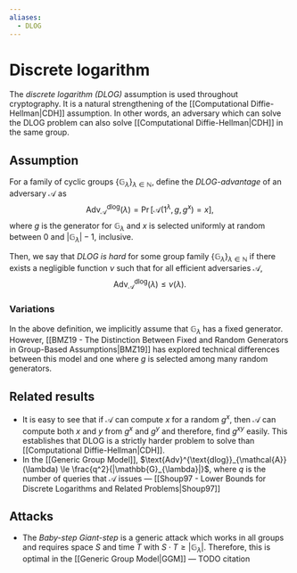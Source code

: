 ```yaml
---
aliases:
  - DLOG
---
```

# Discrete logarithm
The *discrete logarithm (DLOG)* assumption is used throughout cryptography. It is a natural strengthening of the [[Computational Diffie-Hellman|CDH]] assumption. In other words, an adversary which can solve the DLOG problem can also solve [[Computational Diffie-Hellman|CDH]] in the same group.

## Assumption
For a family of cyclic groups $\{\mathbb{G}_{\lambda}\}_{\lambda \in \mathbb{N}}$, define the *DLOG-advantage* of an adversary $\mathcal{A}$ as $$\text{Adv}^{\text{dlog}}_{\mathcal{A}}(\lambda) = \Pr[\mathcal{A}(1^{\lambda},g,g^x)=x],$$ where $g$ is the generator for $\mathbb{G}_{\lambda}$ and $x$ is selected uniformly at random between $0$ and $|\mathbb{G}_{\lambda}| - 1$, inclusive.

Then, we say that *DLOG is hard* for some group family $\{\mathbb{G}_{\lambda}\}_{\lambda \in \mathbb{N}}$ if there exists a negligible function $\nu$ such that for all efficient adversaries $\mathcal{A}$, $$\text{Adv}^{\text{dlog}}_{\mathcal{A}}(\lambda) \le \nu(\lambda).$$
### Variations
In the above definition, we implicitly assume that $\mathbb{G}_{\lambda}$ has a fixed generator. However, [[BMZ19 - The Distinction Between Fixed and Random Generators in Group-Based Assumptions|BMZ19]] has explored technical differences between this model and one where $g$ is selected among many random generators.


## Related results
- It is easy to see that if $\mathcal{A}$ can compute $x$ for a random $g^x$, then $\mathcal{A}$ can compute both $x$ and $y$ from $g^{x}$ and $g^{y}$ and therefore, find $g^{xy}$ easily. This establishes that DLOG is a strictly harder problem to solve than [[Computational Diffie-Hellman|CDH]].
- In the [[Generic Group Model]], $\text{Adv}^{\text{dlog}}_{\mathcal{A}}(\lambda) \le \frac{q^2}{|\mathbb{G}_{\lambda}|}$, where $q$ is the number of queries that $\mathcal{A}$ issues — [[Shoup97 - Lower Bounds for Discrete Logarithms and Related Problems|Shoup97]]


## Attacks
- The *Baby-step Giant-step* is a generic attack which works in all groups and requires space $S$ and time $T$ with $S\cdot T \ge |\mathbb{G}_{\lambda}|$. Therefore, this is optimal in the [[Generic Group Model|GGM]] — TODO citation